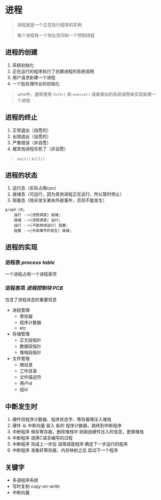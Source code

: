# 进程

> 进程就是一个正在执行程序的实例
>
> 每个进程有一个地址空间和一个控制线程

## 进程的创建

1. 系统初始化
2. 正在运行的程序执行了创建进程的系统调用
3. 用户请求新建一个进程
4. 一个批处理作业的初始化

> unix中，通常使用 ```fork()``` 和 ```execve()``` 或者类似的系统调用来实现新建一个进程

## 进程的终止

1. 正常退出（自愿的）
2. 出错退出（自愿的）
3. 严重错误（非自愿）
4. 被其他进程杀死了（非自愿）

> ```exit()``` ```kill()``` 

## 进程的状态

1. 运行态（实际占用cpu）
2. 就绪态（可运行，因为其他进程正在运行，所以暂时停止）
3. 阻塞态（除非发生某些外部事件，否则不能发生）

```mermaid
graph LR;
	运行 -->|进程调度| 就绪;
	就绪 -->|进程调度| 运行;
	运行 -->|不能继续运行| 阻塞;
	阻塞 -->|外部事件的发生| 就绪;

```

## 进程的实现

### 进程表 *process table*

一个进程占用一个进程表项

### 进程表项 *进程控制块 PCB*

包含了进程状态的重要信息

- 进程管理
  - 寄存器
  - 程序计数器
  - etc
- 存储管理
  - 正文段指针
  - 数据段指针
  - 堆栈段指针
- 文件管理
  - 根目录
  - 工作目录
  - 文件描述符
  - 用户id
  - 组id

## 中断发生时

1. 硬件将程序计数器、程序状态字、寄存器等压入堆栈
2. 硬件 从 中断向量 装入 新的 程序计数器，跳转到中断程序
3. 中断程序 保存寄存器，删除堆栈中 刚刚由硬件压入的信息，更换堆栈
4. 中断程序 调用C语言编写的过程
5. 中断程序 完成上一步后 调用调度程序 确定下一步运行的程序
6. 中断程序 准备好寄存器，内存映射之后 启动下一个程序

## 关键字

- 多道程序系统
- 写时复制 *copy-on-write*
- 中断向量